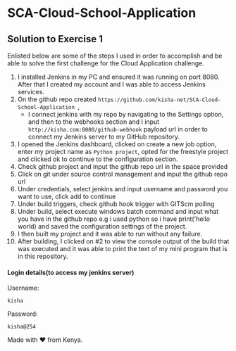 # SCA-Cloud-School-Application

## Solution to Exercise 1

Enlisted below are some of the steps I used in order to accomplish and be able to solve the first challenge for the Cloud Application challenge.
   1. I installed Jenkins in my PC and ensured it was running on port 8080. After that I created my account and I was able to access Jenkins services.
   2. On the github repo created ```https://github.com/kisha-net/SCA-Cloud-School-Application ```, 
         - I connect jenkins with my repo by navigating to the Settings option, and then to the webhooks section and I input 
         ```http://kisha.com:8080/github-webhook``` payload url in order to connect my Jenkins server to my GitHub repository.
   3. I opened the Jenkins dashboard, clicked on create a new job option, enter my project name as ``` Python project ```, opted for the freestyle project and clicked ok to continue to the configuration section.
   4. Check github project and input the github repo url in the space provided
   5. Click on git under source control management and input the github repo url
   6. Under credentials, select jenkins and input username and password you want to use, click add to continue
   7. Under build triggers, check github hook trigger with GITScm polling
   8. Under build, select execute windows batch command and input what you have in the github repo e.g i used python so i have print('hello world) and saved the configuration            settings of the project.
   9. I then built my project and it was able to run without any failure.
   10. After building, I clicked on #2 to view the console output of the build that was executed and it was able to print the text of my mini program that is in this repository.

#### Login details(to access my jenkins server)
Username:
```
kisha
```
Password:
```
kisha@254
```
   Made with ❤️ from Kenya.
